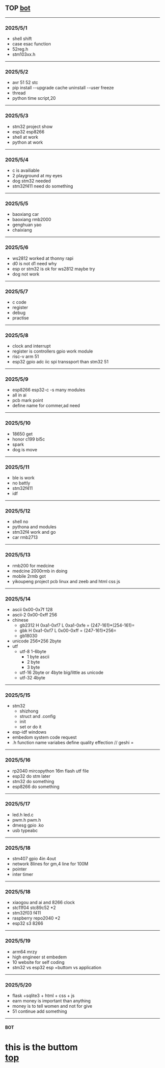 ## TOP [bot](#bot)
---
### 2025/5/1
- shell shift 
- case esac function
- 52reg.h
- stm103xx.h
---
### 2025/5/2
- avr 51 52 stc
- pip install --upgrade cache uninstall --user freeze
- thread 
- python time script,20
---
### 2025/5/3
- stm32 project show
- esp32 esp8266
- shell at work 
- python at work
---
### 2025/5/4
- c is availiable
- 2 playground at my eyes
- dog stm32 needed
- stm32f411 need do something
---
### 2025/5/5
- baoxiang car 	
- baoxiang rmb2000
- genghuan yao
- chaixiang
---
### 2025/5/6
- ws2812 worked at thonny rapi 
-  d0 is not d1 need why
- esp or stm32 is ok for ws2812 maybe try 
- dog not work
---
### 2025/5/7
- c code
- register
- debug
- practise
---
### 2025/5/8
- clock and interrupt 
- register is controllers gpio work module 
- risc-v arm 51
- esp32 gpio adc iic spi transsport than stm32 51
---
### 2025/5/9
- esp8266 esp32-c -s many modules
- all in ai 
- pcb mark point
- define name for commer,ad need
---
### 2025/5/10
- 18650 get
- honor c199 bl5c
- spark
- dog is move
---
### 2025/5/11
- ble is work
- no battly
- stm32f411
- idf
---
### 2025/5/12
- shell no
- pythona and modules
- stm32f4 work and go
- car rmb2713
---
### 2025/5/13
- rmb200 for medcine
- medcine 2000rmb in doing
- mobile 2rmb got
- yikoupeng project pcb linux and zeeb and html css js
---
### 2025/5/14
- ascii 0x00-0x7f 128
- ascii-2 0x00-0xff 256
- chinese 
	- gb2312 H 0xa1-0xf7 L 0xa1-0xfe = (247-161)*(254-161)=
    - gbk H 0xa1-0xf7 L 0x00-0xff = (247-161)*256=
    - gb18030 
- unicode 256*256 2byte
- utf
	- utf-8 1-6byte
    	- 1 byte ascii
        - 2 byte 
        - 3 byte
    - utf-16 2byte or 4byte big/little as unicode
    - utf-32 4byte
---
### 2025/5/15
- stm32
	- shizhong
    - struct and  .config
    - init
    - set or do it
- esp-idf windows
- embedom system code request
-  .h function name variabes define quality effection // geshi =
---
### 2025/5/16
- rp2040 mircopython 16m flash utf file
- esp32 do stm later
- stm32 do something
- esp8266 do something 
---
### 2025/5/17
- led.h led.c 
- pwm.h pwm.h
- dmesg gpio .ko
- usb typeabc
---
### 2025/5/18
- stm407 gpio 4in 4out
- network 8lines for gm,4 line for 100M
- pointer
- inter timer
---
### 2025/5/18
- xiaogou and ai and 8266 clock
- stc11f04 stc89c52 *2
- stm32f03 f411
- raspberry repo2040 *2
- esp32 s3 8266
---
### 2025/5/19
- arm64 mrzy
- high engineer st embedem
- 10 website for self coding
- stm32 vs esp32 esp =buttom vs  application 
---
### 2025/5/20
- flask +sqlite3 + html + css + js
- earn money is important than anything
- money is to tell women and not for give
- 51 continue add something
---
#### BOT    
this is the buttom   
[top](#top)
=========
